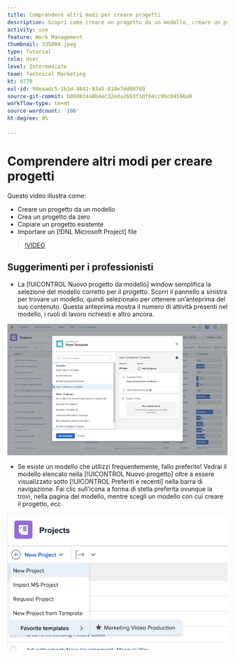 ```yaml
---
title: Comprendere altri modi per creare progetti
description: Scopri come creare un progetto da un modello, creare un progetto da zero, copiare un progetto esistente o importare un [!DNL Microsoft Project] file.
activity: use
feature: Work Management
thumbnail: 335084.jpeg
type: Tutorial
role: User
level: Intermediate
team: Technical Marketing
kt: 8770
exl-id: 98eaadc5-1b1d-4641-83a5-818e7dd60769
source-git-commit: b09d634a8b4ec32eda2663f1df04cc8bc04596a9
workflow-type: tm+mt
source-wordcount: '186'
ht-degree: 0%

---
```


# Comprendere altri modi per creare progetti

Questo video illustra come:

* Creare un progetto da un modello
* Crea un progetto da zero
* Copiare un progetto esistente
* Importare un [!DNL Microsoft Project] file

>[!VIDEO](https://video.tv.adobe.com/v/335084/?quality=12)

## Suggerimenti per i professionisti

* La [!UICONTROL Nuovo progetto da modello] window semplifica la selezione del modello corretto per il progetto. Scorri il pannello a sinistra per trovare un modello, quindi selezionalo per ottenere un’anteprima del suo contenuto. Questa anteprima mostra il numero di attività presenti nel modello, i ruoli di lavoro richiesti e altro ancora.

![[!UICONTROL Nuovo progetto da modello] finestra](assets/planner-fund-new-project-from-template-window.png)

* Se esiste un modello che utilizzi frequentemente, fallo preferito! Vedrai il modello elencato nella [!UICONTROL Nuovo progetto] oltre a essere visualizzato sotto [!UICONTROL Preferiti e recenti] nella barra di navigazione. Fai clic sull’icona a forma di stella preferita ovunque la trovi, nella pagina del modello, mentre scegli un modello con cui creare il progetto, ecc.

![[!UICONTROL Modelli preferiti] elenco sotto [!UICONTROL Nuovo progetto] pulsante](assets/planner-fund-template-favorites.png)

<!---
learn more:
create a project using a template
create a project
copy a project
import a project from Microsoft Project
--->
